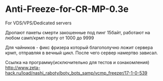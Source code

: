 # Anti-Freeze-for-CR-MP-0.3e
For VDS/VPS/Dedicated servers

Дропают пакеты смерти закошенные под пинг 15байт, работают на любом самп/крмп порту от 1000 до 9999

Для чайников - фикс фризера который благополучно ложит сервера крмп, отправляя в вечный цикл. 
После чего сервер намертво зависал.

Ссылка на программу(исключительно для тестов и ознакомления) http://www.zeta-hack.ru/load/nashi_raboty/boty_bots_samp/vcmp_freezer/17-1-0-539
